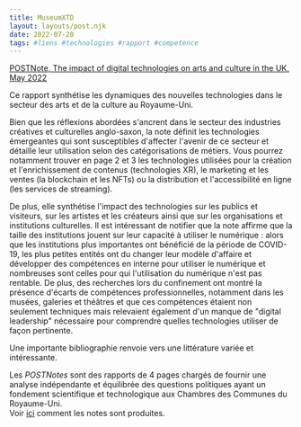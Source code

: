 ```yaml
---
title: MuseumXTD
layout: layouts/post.njk
date: 2022-07-20
tags: #liens #technologies #rapport #competence
---
```


[POSTNote, The impact of digital technologies on arts and culture in the UK, May 2022](https://researchbriefings.files.parliament.uk/documents/POST-PN-0669/POST-PN-0669.pdf) 

Ce rapport synthétise les dynamiques des nouvelles technologies dans le secteur des arts et de la culture au Royaume-Uni.

Bien que les réflexions abordées s'ancrent dans le secteur des industries créatives et culturelles anglo-saxon, la note définit les technologies émergeantes qui sont susceptibles d'affecter l'avenir de ce secteur et détaille leur utilisation selon des catégorisations de métiers. Vous pourrez notamment trouver en page 2 et 3 les technologies utilisées pour la création et l'enrichissement de contenus (technologies XR), le marketing et les ventes (la blockchain et les NFTs) ou la distribution et l'accessibilité en ligne (les services de streaming). 

De plus, elle synthétise l'impact des technologies sur les publics et visiteurs, sur les artistes et les créateurs ainsi que sur les organisations et institutions culturelles. Il est intéressant de notifier que la note affirme que la taille des institutions jouent sur leur capacité à utiliser le numérique : alors que les institutions plus importantes ont bénéficié de la période de COVID-19, les plus petites entités ont du changer leur modèle d'affaire et développer des compétences en interne pour utiliser le numérique et nombreuses sont celles pour qui l'utilisation du numérique n'est pas rentable. De plus, des recherches lors du confinement ont montré la présence d'écarts de compétences professionnelles, notamment dans les musées, galeries et théâtres et que ces compétences étaient non seulement techniques mais relevaient également d'un manque de "digital leadership" nécessaire pour comprendre quelles technologies utiliser de façon pertinente. 


Une importante bibliographie renvoie vers une littérature variée et intéressante. 

Les *POSTNotes* sont des rapports de 4 pages chargés de fournir une analyse indépendante et équilibrée des questions politiques ayant un fondement scientifique et technologique aux Chambres des Communes du Royaume-Uni.  
Voir [ici](https://www.parliament.uk/mps-lords-and-offices/offices/bicameral/post/publications/how-to-write-postnotes/) comment les notes sont produites. 